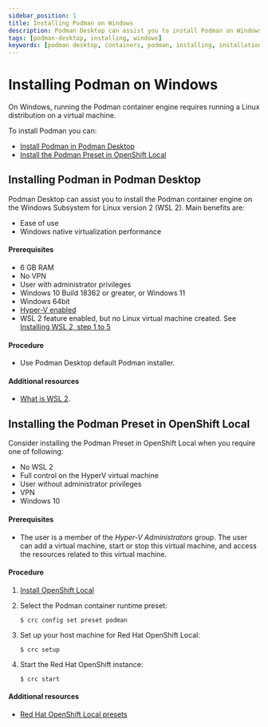```yaml
---
sidebar_position: 1
title: Installing Podman on Windows
description: Podman Desktop can assist you to install Podman on Windows.
tags: [podman-desktop, installing, windows]
keywords: [podman desktop, containers, podman, installing, installation, windows]
---
```


# Installing Podman on Windows

On Windows, running the Podman container engine requires running a Linux distribution on a virtual machine.

To install Podman you can:

* [Install Podman in Podman Desktop](#installing-podman-in-podman-desktop)
* [Install the Podman Preset in OpenShift Local](#installing-the-podman-preset-in-openshift-local)


## Installing Podman in Podman Desktop

Podman Desktop can assist you to install the Podman container engine on the Windows Subsystem for Linux version 2 (WSL 2).
Main benefits are:

* Ease of use
* Windows native virtualization performance

#### Prerequisites

* 6 GB RAM
* No VPN
* User with administrator privileges
* Windows 10 Build 18362 or greater, or Windows 11
* Windows 64bit
* [Hyper-V enabled](https://docs.microsoft.com/en-us/virtualization/hyper-v-on-windows/quick-start/enable-hyper-v)
* WSL 2 feature enabled, but no Linux virtual machine created. See [Installing WSL 2, step 1 to 5](https://docs.microsoft.com/en-us/windows/wsl/install-manual)

#### Procedure

* Use Podman Desktop default Podman installer.

#### Additional resources

* [What is WSL 2](https://learn.microsoft.com/en-us/windows/wsl/about#what-is-wsl-2).

## Installing the Podman Preset in OpenShift Local

Consider installing the Podman Preset in OpenShift Local when you require one of following:

* No WSL 2
* Full control on the HyperV virtual machine
* User without administrator privileges
* VPN
* Windows 10

#### Prerequisites

* The user is a member of the *Hyper-V Administrators* group. The user can add a virtual machine, start or stop this virtual machine, and access the resources related to this virtual machine.

#### Procedure

1. [Install OpenShift Local](https://console.redhat.com/openshift/create/local)

2. Select the Podman container runtime preset:

    ```
    $ crc config set preset podman
    ```

3. Set up your host machine for Red Hat OpenShift Local:

    ```
    $ crc setup
    ```

4. Start the Red Hat OpenShift instance:
    ```
    $ crc start
    ```

#### Additional resources

* [Red Hat OpenShift Local presets](https://access.redhat.com/documentation/en-us/red_hat_openshift_local/2.12/html/getting_started_guide/using_gsg#about-presets_gsg)

